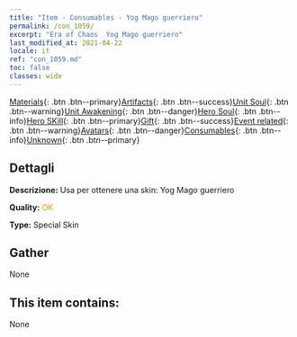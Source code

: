 ```yaml
---
title: "Item - Consumables - Yog Mago guerriero"
permalink: /con_1059/
excerpt: "Era of Chaos  Yog Mago guerriero"
last_modified_at: 2021-04-22
locale: it
ref: "con_1059.md"
toc: false
classes: wide
---
```

 [Materials](/ItemsIT/){: .btn .btn--primary}[Artifacts](/ItemsIT/Artifacts/){: .btn .btn--success}[Unit Soul](/ItemsIT/UnitSoul/){: .btn .btn--warning}[Unit Awakening](/ItemsIT/UnitAwakening/){: .btn .btn--danger}[Hero Soul](/ItemsIT/HeroSoul/){: .btn .btn--info}[Hero SKill](/ItemsIT/HeroSkill/){: .btn .btn--primary}[Gift](/ItemsIT/Gift/){: .btn .btn--success}[Event related](/ItemsIT/Events/){: .btn .btn--warning}[Avatars](/ItemsIT/Avatars/){: .btn .btn--danger}[Consumables](/ItemsIT/Consumables/){: .btn .btn--info}[Unknown](/ItemsIT/Unknown/){: .btn .btn--primary}

## Dettagli
 **Descrizione:** Usa per ottenere una skin: Yog Mago guerriero

 **Quality:** <span style="color: #FF8C00">OK</span>

 **Type:** Special Skin

## Gather

  None

## This item contains:

  None

